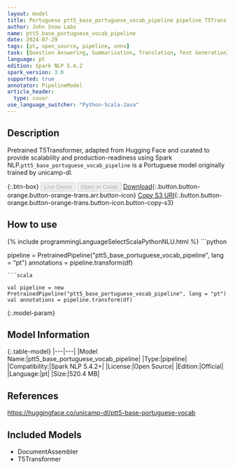 ```yaml
---
layout: model
title: Portuguese ptt5_base_portuguese_vocab_pipeline pipeline T5Transformer from unicamp-dl
author: John Snow Labs
name: ptt5_base_portuguese_vocab_pipeline
date: 2024-07-29
tags: [pt, open_source, pipeline, onnx]
task: [Question Answering, Summarization, Translation, Text Generation]
language: pt
edition: Spark NLP 5.4.2
spark_version: 3.0
supported: true
annotator: PipelineModel
article_header:
  type: cover
use_language_switcher: "Python-Scala-Java"
---
```


## Description

Pretrained T5Transformer, adapted from Hugging Face and curated to provide scalability and production-readiness using Spark NLP.`ptt5_base_portuguese_vocab_pipeline` is a Portuguese model originally trained by unicamp-dl.

{:.btn-box}
<button class="button button-orange" disabled>Live Demo</button>
<button class="button button-orange" disabled>Open in Colab</button>
[Download](https://s3.amazonaws.com/auxdata.johnsnowlabs.com/public/models/ptt5_base_portuguese_vocab_pipeline_pt_5.4.2_3.0_1722274749866.zip){:.button.button-orange.button-orange-trans.arr.button-icon}
[Copy S3 URI](s3://auxdata.johnsnowlabs.com/public/models/ptt5_base_portuguese_vocab_pipeline_pt_5.4.2_3.0_1722274749866.zip){:.button.button-orange.button-orange-trans.button-icon.button-copy-s3}

## How to use



<div class="tabs-box" markdown="1">
{% include programmingLanguageSelectScalaPythonNLU.html %}
```python

pipeline = PretrainedPipeline("ptt5_base_portuguese_vocab_pipeline", lang = "pt")
annotations =  pipeline.transform(df)   

```
```scala

val pipeline = new PretrainedPipeline("ptt5_base_portuguese_vocab_pipeline", lang = "pt")
val annotations = pipeline.transform(df)

```
</div>

{:.model-param}
## Model Information

{:.table-model}
|---|---|
|Model Name:|ptt5_base_portuguese_vocab_pipeline|
|Type:|pipeline|
|Compatibility:|Spark NLP 5.4.2+|
|License:|Open Source|
|Edition:|Official|
|Language:|pt|
|Size:|520.4 MB|

## References

https://huggingface.co/unicamp-dl/ptt5-base-portuguese-vocab

## Included Models

- DocumentAssembler
- T5Transformer